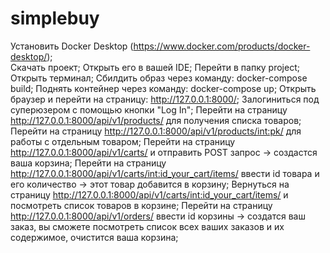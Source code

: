 # simplebuy


Установить Docker Desktop (https://www.docker.com/products/docker-desktop/);  
Скачать проект;
Открыть его в вашей IDE;
Перейти в папку project;
Открыть терминал;
Сбилдить образ через команду: docker-compose build;
Поднять контейнер через команду: docker-compose up;
Открыть браузер и перейти на страницу: http://127.0.0.1:8000/;
Залогиниться под суперюзером с помощью кнопки "Log In";
Перейти на страницу http://127.0.0.1:8000/api/v1/products/ для получения списка товаров;
Перейти на страницу http://127.0.0.1:8000/api/v1/products/int:pk/ для работы с отдельным товаром;
Перейти на страницу http://127.0.0.1:8000/api/v1/carts/ и отправить POST запрос -> создастся ваша корзина;
Перейти на страницу http://127.0.0.1:8000/api/v1/carts/int:id_your_cart/items/ ввести id товара и его количество -> этот товар добавится в корзину;
Вернуться на страницу http://127.0.0.1:8000/api/v1/carts/int:id_your_cart/items/ и посмотреть список товаров в корзине;
Перейти на страницу http://127.0.0.1:8000/api/v1/orders/ ввести id корзины -> создатся ваш заказ, вы сможете посмотреть список всех ваших заказов и их содержимое, очистится ваша корзина;
